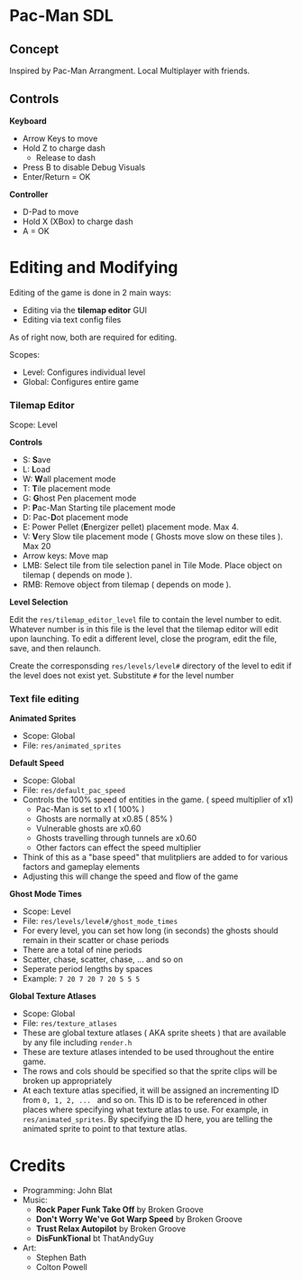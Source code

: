 Pac-Man SDL
====================

Concept
-------

Inspired by Pac-Man Arrangment.
Local Multiplayer with friends.

Controls
--------

**Keyboard**
- Arrow Keys to move
- Hold Z to charge dash
    - Release to dash
- Press B to disable Debug Visuals
- Enter/Return = OK

**Controller**
- D-Pad to move
- Hold X (XBox) to charge dash
- A = OK

Editing and Modifying
=======

Editing of the game is done in 2 main ways:
- Editing via the **tilemap editor** GUI
- Editing via text config files

As of right now, both are required for editing.

Scopes:
- Level: Configures individual level
- Global: Configures entire game

### Tilemap Editor
Scope: Level

**Controls**

- S: **S**ave
- L: **L**oad
- W: **W**all placement mode
- T: **T**ile placement mode
- G: **G**host Pen placement mode
- P: **P**ac-Man Starting tile placement mode
- D: Pac-**D**ot placement mode
- E: Power Pellet (**E**nergizer pellet) placement mode. Max 4.
- V: **V**ery Slow tile placement mode ( Ghosts move slow on these tiles ). Max 20
- Arrow keys: Move map
- LMB: Select tile from tile selection panel in Tile Mode. Place object on tilemap ( depends on mode ).
- RMB: Remove object from tilemap ( depends on mode ).

**Level Selection**

Edit the `res/tilemap_editor_level` file to contain the level number to edit. Whatever number is in this file is the level that the tilemap editor will edit upon launching. To edit a different level, close the program, edit the file, save, and then relaunch. 

Create the corresponsding `res/levels/level#` directory of the level to edit if the level does not exist yet. Substitute `#` for the level number

### Text file editing

**Animated Sprites**
- Scope: Global
- File: `res/animated_sprites`

**Default Speed**
- Scope: Global
- File: `res/default_pac_speed`
- Controls the 100% speed of entities in the game. ( speed multiplier of x1)
    - Pac-Man is set to x1 ( 100% )
    - Ghosts are normally at x0.85 ( 85% )
    - Vulnerable ghosts are x0.60
    - Ghosts travelling through tunnels are x0.60
    - Other factors can effect the speed multiplier 
- Think of this as a "base speed" that mulitpliers are added to for various factors and gameplay elements
- Adjusting this will change the speed and flow of the game

**Ghost Mode Times**
- Scope: Level
- File: `res/levels/level#/ghost_mode_times`
- For every level, you can set how long (in seconds) the ghosts should remain in their scatter or chase periods
- There are a total of nine periods
- Scatter, chase, scatter, chase, ... and so on
- Seperate period lengths by spaces ` ` 
- Example: `7 20 7 20 7 20 5 5 5`

**Global Texture Atlases**
- Scope: Global
- File: `res/texture_atlases`
- These are global texture atlases ( AKA sprite sheets ) that are available by any file including `render.h`
- These are texture atlases intended to be used throughout the entire game.
- The rows and cols should be specified so that the sprite clips will be broken up appropriately
- At each texture atlas specified, it will be assigned an incrementing ID from `0, 1, 2, ... ` and so on. This ID is to be referenced in other places where specifying what texture atlas to use. For example, in `res/animated_sprites`. By specifying the ID here, you are telling the animated sprite to point to that texture atlas.

Credits
=======

- Programming: John Blat 
- Music:
    - **Rock Paper Funk Take Off** by Broken Groove
    - **Don't Worry We've Got Warp Speed** by Broken Groove
    - **Trust Relax Autopilot** by Broken Groove
    - **DisFunkTional** bt ThatAndyGuy
- Art:
    - Stephen Bath
    - Colton Powell
